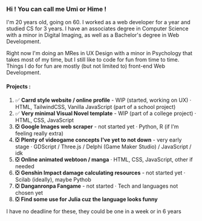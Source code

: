 ### Hi ! You can call me Umi or Hime ! 

I'm 20 years old, going on 60. I worked as a web developer for a year and studied CS for 3 years. I have an associates degree in Computer Science with a minor in Digital Imaging, as well as a Bachelor's degree in Web Development. 

Right now I'm doing an MRes in UX Design with a minor in Psychology that takes most of my time, but I still like to code for fun from time to time. Things I do for fun are mostly (but not limited to) front-end Web Development.

#### Projects : 

1. :white_check_mark: **Carrd style website / online profile** - WIP (started, working on UX)
    · HTML, TailwindCSS, Vanilla JavaScript (part of a school project)
2. :white_check_mark: **Very minimal Visual Novel template** - WIP (part of a college project)
     · HTML, CSS, JavaScript
3. :negative_squared_cross_mark: **Google Images web scraper** - not started yet
     · Python, R (if I'm feeling really extra)
4. :negative_squared_cross_mark: **Plenty of videogame concepts I've yet to not down** - very early stage
     · GDScript / Three.js / Delphi (Game Maker Studio) / JavaScript / idk
5. :negative_squared_cross_mark: **Online animated webtoon / manga**
     · HTML, CSS, JavaScript, other if needed
6. :negative_squared_cross_mark: **Genshin Impact damage calculating resources** - not started yet
     · Scilab (ideally), maybe Pythob
7. :negative_squared_cross_mark: **Danganronpa Fangame** - not started
     · Tech and languages not chosen yet
8. :negative_squared_cross_mark: **Find some use for Julia cuz the language looks funny**

I have no deadline for these, they could be one in a week or in 6 years
